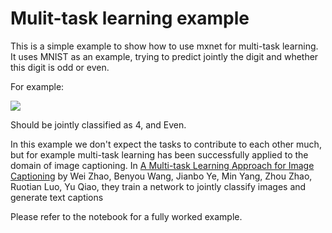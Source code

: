 <!---
  Licensed to the Apache Software Foundation (ASF) under one
  or more contributor license agreements.  See the NOTICE file
  distributed with this work for additional information
  regarding copyright ownership.  The ASF licenses this file
  to you under the Apache License, Version 2.0 (the
  "License"); you may not use this file except in compliance
  with the License.  You may obtain a copy of the License at

    http://www.apache.org/licenses/LICENSE-2.0

  Unless required by applicable law or agreed to in writing,
  software distributed under the License is distributed on an
  "AS IS" BASIS, WITHOUT WARRANTIES OR CONDITIONS OF ANY
  KIND, either express or implied.  See the License for the
  specific language governing permissions and limitations
  under the License.
-->

# Mulit-task learning example
 
This is a simple example to show how to use mxnet for multi-task learning. It uses MNIST as an example, trying to predict jointly the digit and whether this digit is odd or even.

For example:

![](https://camo.githubusercontent.com/ed3cf256f47713335dc288f32f9b0b60bf1028b7/68747470733a2f2f7777772e636c61737365732e63732e756368696361676f2e6564752f617263686976652f323031332f737072696e672f31323330302d312f70612f7061312f64696769742e706e67)

Should be jointly classified as 4, and Even.

In this example we don't expect the tasks to contribute to each other much, but for example multi-task learning has been successfully applied to the domain of image captioning. In [A Multi-task Learning Approach for Image Captioning](https://www.ijcai.org/proceedings/2018/0168.pdf) by Wei Zhao, Benyou Wang, Jianbo Ye, Min Yang, Zhou Zhao, Ruotian Luo, Yu Qiao, they train a network to jointly classify images and generate text captions

Please refer to the notebook for a fully worked example.
